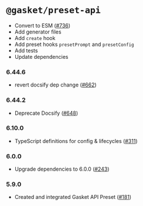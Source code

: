 # `@gasket/preset-api`



- Convert to ESM ([#736])
- Add generator files
- Add `create` hook
- Add preset hooks `presetPrompt` and `presetConfig`
- Add tests
- Update dependencies

### 6.44.6

- revert docsify dep change ([#662])

### 6.44.2

- Deprecate Docsify ([#648])

### 6.10.0

- TypeScript definitions for config & lifecycles ([#311])

### 6.0.0

- Upgrade dependencies to 6.0.0 ([#243])

### 5.9.0

- Created and integrated Gasket API Preset ([#181])

[#181]: https://github.com/godaddy/gasket/pull/181
[#243]: https://github.com/godaddy/gasket/pull/243
[#311]: https://github.com/godaddy/gasket/pull/311
[#648]: https://github.com/godaddy/gasket/pull/648
[#662]: https://github.com/godaddy/gasket/pull/662
[#736]: https://github.com/godaddy/gasket/pull/736
